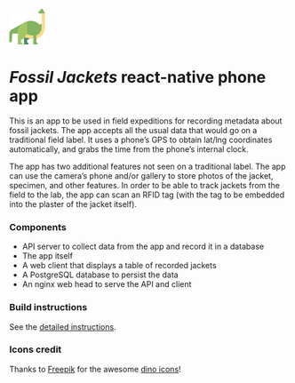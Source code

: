 ![brachiosaurus](client/public/images/brachiosaurus-64.png?raw=true)

# _Fossil Jackets_ react-native phone app

This is an app to be used in field expeditions for recording metadata about
fossil jackets.  The app accepts all the usual data that would go on a
traditional field label.  It uses a phone’s GPS to obtain lat/lng coordinates
automatically, and grabs the time from the phone’s internal clock.

The app has two additional features not seen on a traditional label.  The app
can use the camera’s phone and/or gallery to store photos of the jacket,
specimen, and other features.  In order to be able to track jackets from the
field to the lab, the app can scan an RFID tag (with the tag to be embedded into
the plaster of the jacket itself).

### Components

* API server to collect data from the app and record it in a database
* The app itself
* A web client that displays a table of recorded jackets
* A PostgreSQL database to persist the data
* An nginx web head to serve the API and client

### Build instructions

See the [detailed instructions](BUILD.md).

### Icons credit

Thanks to [Freepik](https://www.freepik.com/) for the awesome
[dino icons](https://www.flaticon.com/packs/dinosaur-collection)!
